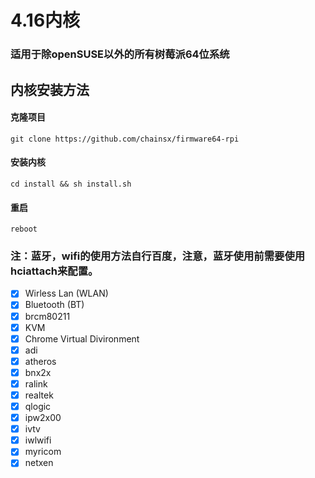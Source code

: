 # 4.16内核
### 适用于除openSUSE以外的所有树莓派64位系统

## 内核安装方法

#### 克隆项目
`git clone https://github.com/chainsx/firmware64-rpi`
#### 安装内核
`cd install && sh install.sh`
#### 重启
`reboot`

### 注：蓝牙，wifi的使用方法自行百度，注意，蓝牙使用前需要使用hciattach来配置。

- [X] Wirless Lan (WLAN)
- [X] Bluetooth (BT)
- [X] brcm80211
- [X] KVM
- [X] Chrome Virtual Divironment
- [X] adi
- [X] atheros
- [X] bnx2x
- [X] ralink
- [X] realtek
- [X] qlogic
- [X] ipw2x00
- [X] ivtv
- [X] iwlwifi
- [X] myricom
- [X] netxen
